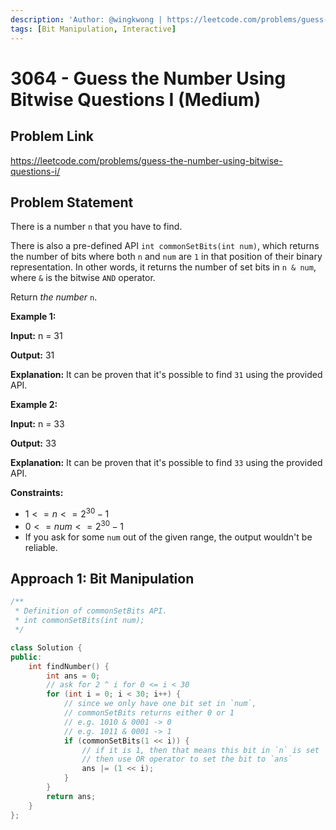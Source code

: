 ```yaml
---
description: 'Author: @wingkwong | https://leetcode.com/problems/guess-the-number-using-bitwise-questions-i/'
tags: [Bit Manipulation, Interactive]
---
```


# 3064 - Guess the Number Using Bitwise Questions I (Medium) 

## Problem Link

https://leetcode.com/problems/guess-the-number-using-bitwise-questions-i/

## Problem Statement

There is a number `n` that you have to find.

There is also a pre-defined API `int commonSetBits(int num)`, which returns the number of bits where both `n` and `num` are `1` in that position of their binary representation. In other words, it returns the number of set bits in `n & num`, where `&` is the bitwise `AND` operator.

Return *the number* `n`.

**Example 1:**

**Input:**  n = 31

**Output:**  31

**Explanation:** It can be proven that it's possible to find `31` using the provided API.

**Example 2:**

**Input:**  n = 33

**Output:**  33

**Explanation:** It can be proven that it's possible to find `33` using the provided API.

**Constraints:**

- $1 <= n <= 2 ^ 30 - 1$
- $0 <= num <= 2 ^ 30 - 1$
- If you ask for some `num` out of the given range, the output wouldn't be reliable.

## Approach 1: Bit Manipulation

<Tabs>
<TabItem value="cpp" label="C++">
<SolutionAuthor name="@wingkwong"/>

```cpp
/** 
 * Definition of commonSetBits API.
 * int commonSetBits(int num);
 */

class Solution {
public:
    int findNumber() {
        int ans = 0;
        // ask for 2 ^ i for 0 <= i < 30
        for (int i = 0; i < 30; i++) {
            // since we only have one bit set in `num`, 
            // commonSetBits returns either 0 or 1
            // e.g. 1010 & 0001 -> 0
            // e.g. 1011 & 0001 -> 1
            if (commonSetBits(1 << i)) {
                // if it is 1, then that means this bit in `n` is set
                // then use OR operator to set the bit to `ans`
                ans |= (1 << i);
            }
        }
        return ans;
    }
};
```

</TabItem>
</Tabs>